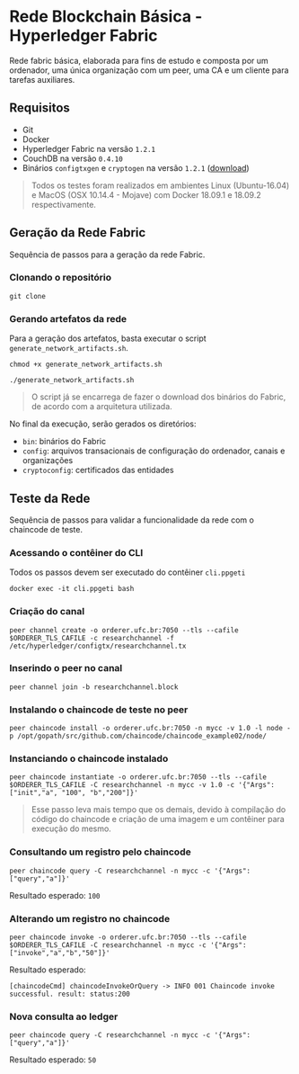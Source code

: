 # Rede Blockchain Básica - Hyperledger Fabric

Rede fabric básica, elaborada para fins de estudo e composta por um ordenador, uma única organização com um peer, uma CA e um cliente para tarefas auxiliares.

## Requisitos

- Git
- Docker
- Hyperledger Fabric na versão `1.2.1`
- CouchDB na versão `0.4.10`
- Binários `configtxgen` e `cryptogen` na versão `1.2.1` ([download](https://nexus.hyperledger.org/content/repositories/releases/org/hyperledger/fabric/hyperledger-fabric/))

> Todos os testes foram realizados em ambientes Linux (Ubuntu-16.04) e MacOS (OSX 10.14.4 - Mojave) com Docker 18.09.1 e 18.09.2 respectivamente.

## Geração da Rede Fabric

Sequência de passos para a geração da rede Fabric.

### Clonando o repositório

```shell
git clone
```

### Gerando artefatos da rede

Para a geração dos artefatos, basta executar o script `generate_network_artifacts.sh`.

```shell
chmod +x generate_network_artifacts.sh

./generate_network_artifacts.sh
```

> O script já se encarrega de fazer o download dos binários do Fabric, de acordo com a arquitetura utilizada.

No final da execução, serão gerados os diretórios:

- `bin`: binários do Fabric
- `config`: arquivos transacionais de configuração do ordenador, canais e organizações
- `cryptoconfig`: certificados das entidades

## Teste da Rede

Sequência de passos para validar a funcionalidade da rede com o chaincode de teste.

### Acessando o contêiner do CLI

Todos os passos devem ser executado do contêiner `cli.ppgeti`

```shell
docker exec -it cli.ppgeti bash
```

### Criação do canal

```shell
peer channel create -o orderer.ufc.br:7050 --tls --cafile $ORDERER_TLS_CAFILE -c researchchannel -f /etc/hyperledger/configtx/researchchannel.tx
```

### Inserindo o peer no canal

```shell
peer channel join -b researchchannel.block
```

### Instalando o chaincode de teste no peer

```shell
peer chaincode install -o orderer.ufc.br:7050 -n mycc -v 1.0 -l node -p /opt/gopath/src/github.com/chaincode/chaincode_example02/node/
```

### Instanciando o chaincode instalado

```shell
peer chaincode instantiate -o orderer.ufc.br:7050 --tls --cafile $ORDERER_TLS_CAFILE -C researchchannel -n mycc -v 1.0 -c '{"Args":["init","a", "100", "b","200"]}'
```

> Esse passo leva mais tempo que os demais, devido à compilação do código do chaincode e criação de uma imagem e um contêiner para execução do mesmo.

### Consultando um registro pelo chaincode

```shell
peer chaincode query -C researchchannel -n mycc -c '{"Args":["query","a"]}'
```

Resultado esperado: `100`

### Alterando um registro no chaincode

```shell
peer chaincode invoke -o orderer.ufc.br:7050 --tls --cafile $ORDERER_TLS_CAFILE -C researchchannel -n mycc -c '{"Args":["invoke","a","b","50"]}'
```

Resultado esperado:

```shell
[chaincodeCmd] chaincodeInvokeOrQuery -> INFO 001 Chaincode invoke successful. result: status:200
```

### Nova consulta ao ledger

```shell
peer chaincode query -C researchchannel -n mycc -c '{"Args":["query","a"]}'
```

Resultado esperado: `50`
